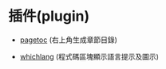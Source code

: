 # 插件(plugin)

<!-- {{#include ./ch01-02-use.md}} -->

* [pagetoc](https://github.com/JorelAli/mdBook-pagetoc)  (右上角生成章節目錄)

* [whichlang](https://github.com/phoenixr-codes/mdbook-whichlang) (程式碼區塊顯示語言提示及圖示)
